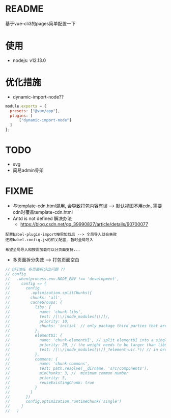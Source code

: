 # README

基于vue-cli3的pages简单配置一下

# 使用

- nodejs: v12.13.0

# 优化措施

- dynamic-import-node??

```js
module.exports = {
  presets: ["@vue/app"],
  plugins: [
      ["dynamic-import-node"]
  ]
};
```

# TODO

- svg
- 简易admin骨架

# FIXME

- 与template-cdn.html混用, 会导致打包内容有误 --> 默认视图不用cdn, 需要cdn时覆盖template-cdn.html
- Antd is not defined 解决办法
    - https://blog.csdn.net/qq_39990827/article/details/90700077

```
配置babel-plugin-import按需加载后 --> 全局导入就会失败 
还原babel.config.js的相关配置, 暂时全局导入

希望全局导入和按需加载可以分页面支持...
```    
    
- 多页面拆分失效 --> 打包页面空白

```js
// @FIXME 多页面拆分出问题 ??
// config
//   .when(process.env.NODE_ENV !== 'development',
//     config => {
//       config
//         .optimization.splitChunks({
//         chunks: 'all',
//         cacheGroups: {
//           libs: {
//             name: 'chunk-libs',
//             test: /[\\/]node_modules[\\/]/,
//             priority: 10,
//             chunks: 'initial' // only package third parties that are initially dependent
//           },
//           elementUI: {
//             name: 'chunk-elementUI', // split elementUI into a single package
//             priority: 20, // the weight needs to be larger than libs and app or it will be packaged into libs or app
//             test: /[\\/]node_modules[\\/]_?element-ui(.*)/ // in order to adapt to cnpm
//           },
//           commons: {
//             name: 'chunk-commons',
//             test: path.resolve(__dirname, 'src/components'),
//             minChunks: 3, //  minimum common number
//             priority: 5,
//             reuseExistingChunk: true
//           }
//         }
//       })
//       config.optimization.runtimeChunk('single')
//     }
//   )
```




